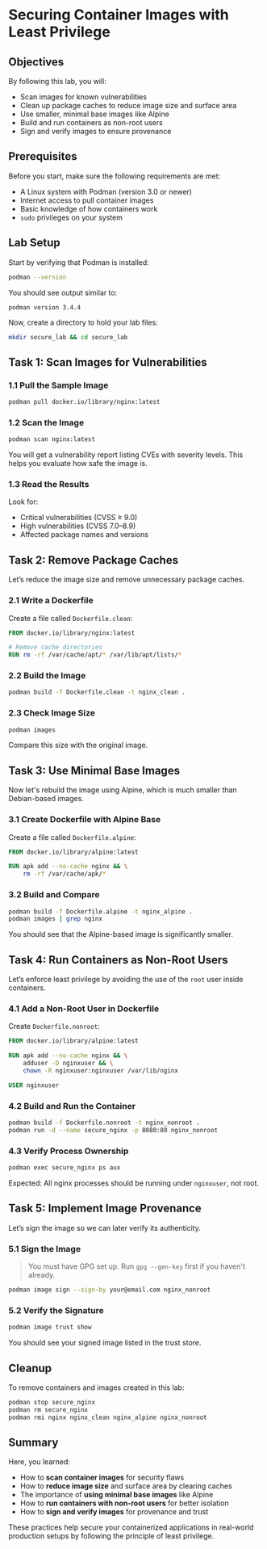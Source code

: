 # Securing Container Images with Least Privilege

## Objectives

By following this lab, you will:

- Scan images for known vulnerabilities
- Clean up package caches to reduce image size and surface area
- Use smaller, minimal base images like Alpine
- Build and run containers as non-root users
- Sign and verify images to ensure provenance

## Prerequisites

Before you start, make sure the following requirements are met:

- A Linux system with Podman (version 3.0 or newer)
- Internet access to pull container images
- Basic knowledge of how containers work
- `sudo` privileges on your system

## Lab Setup

Start by verifying that Podman is installed:

```bash
podman --version
```

You should see output similar to:

```text
podman version 3.4.4
```

Now, create a directory to hold your lab files:

```bash
mkdir secure_lab && cd secure_lab
```

## Task 1: Scan Images for Vulnerabilities

### 1.1 Pull the Sample Image

```bash
podman pull docker.io/library/nginx:latest
```

### 1.2 Scan the Image

```bash
podman scan nginx:latest
```

You will get a vulnerability report listing CVEs with severity levels. This helps you evaluate how safe the image is.

### 1.3 Read the Results

Look for:

* Critical vulnerabilities (CVSS ≥ 9.0)
* High vulnerabilities (CVSS 7.0–8.9)
* Affected package names and versions

## Task 2: Remove Package Caches

Let’s reduce the image size and remove unnecessary package caches.

### 2.1 Write a Dockerfile

Create a file called `Dockerfile.clean`:

```dockerfile
FROM docker.io/library/nginx:latest

# Remove cache directories
RUN rm -rf /var/cache/apt/* /var/lib/apt/lists/*
```

### 2.2 Build the Image

```bash
podman build -f Dockerfile.clean -t nginx_clean .
```

### 2.3 Check Image Size

```bash
podman images
```

Compare this size with the original image.

## Task 3: Use Minimal Base Images

Now let's rebuild the image using Alpine, which is much smaller than Debian-based images.

### 3.1 Create Dockerfile with Alpine Base

Create a file called `Dockerfile.alpine`:

```dockerfile
FROM docker.io/library/alpine:latest

RUN apk add --no-cache nginx && \
    rm -rf /var/cache/apk/*
```

### 3.2 Build and Compare

```bash
podman build -f Dockerfile.alpine -t nginx_alpine .
podman images | grep nginx
```

You should see that the Alpine-based image is significantly smaller.

## Task 4: Run Containers as Non-Root Users

Let’s enforce least privilege by avoiding the use of the `root` user inside containers.

### 4.1 Add a Non-Root User in Dockerfile

Create `Dockerfile.nonroot`:

```dockerfile
FROM docker.io/library/alpine:latest

RUN apk add --no-cache nginx && \
    adduser -D nginxuser && \
    chown -R nginxuser:nginxuser /var/lib/nginx

USER nginxuser
```

### 4.2 Build and Run the Container

```bash
podman build -f Dockerfile.nonroot -t nginx_nonroot .
podman run -d --name secure_nginx -p 8080:80 nginx_nonroot
```

### 4.3 Verify Process Ownership

```bash
podman exec secure_nginx ps aux
```

Expected: All nginx processes should be running under `nginxuser`, not root.

## Task 5: Implement Image Provenance

Let’s sign the image so we can later verify its authenticity.

### 5.1 Sign the Image

> You must have GPG set up. Run `gpg --gen-key` first if you haven't already.

```bash
podman image sign --sign-by your@email.com nginx_nonroot
```

### 5.2 Verify the Signature

```bash
podman image trust show
```

You should see your signed image listed in the trust store.

## Cleanup

To remove containers and images created in this lab:

```bash
podman stop secure_nginx
podman rm secure_nginx
podman rmi nginx nginx_clean nginx_alpine nginx_nonroot
```

## Summary

Here, you learned:

* How to **scan container images** for security flaws
* How to **reduce image size** and surface area by clearing caches
* The importance of **using minimal base images** like Alpine
* How to **run containers with non-root users** for better isolation
* How to **sign and verify images** for provenance and trust

These practices help secure your containerized applications in real-world production setups by following the principle of least privilege.